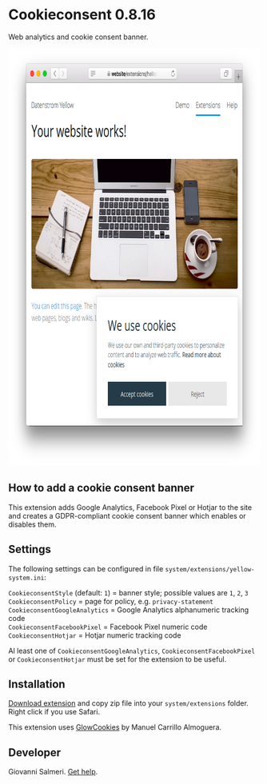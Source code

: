 Cookieconsent 0.8.16
=================
Web analytics and cookie consent banner.

<p align="center"><img src="cookieconsent-screenshot.png?raw=true" width="795" height="836" alt="Screenshot"></p>

## How to add a cookie consent banner

This extension adds Google Analytics, Facebook Pixel or Hotjar to the site and creates a GDPR-compliant cookie consent banner which enables or disables them.

## Settings

The following settings can be configured in file `system/extensions/yellow-system.ini`:

`CookieconsentStyle` (default: `1`) = banner style; possible values are `1`, `2`, `3`  
`CookieconsentPolicy` = page for policy, e.g. `privacy-statement`  
`CookieconsentGoogleAnalytics` = Google Analytics alphanumeric tracking code  
`CookieconsentFacebookPixel` = Facebook Pixel numeric code  
`CookieconsentHotjar` = Hotjar numeric tracking code  

Al least one of `CookieconsentGoogleAnalytics`, `CookieconsentFacebookPixel` or `CookieconsentHotjar` must be set for the extension to be useful.

## Installation

[Download extension](https://github.com/GiovanniSalmeri/yellow-cookieconsent/archive/master.zip) and copy zip file into your `system/extensions` folder. Right click if you use Safari.

This extension uses [GlowCookies](https://manucaralmo.github.io/glow-cookies-web/) by Manuel Carrillo Almoguera.

## Developer

Giovanni Salmeri. [Get help](https://github.com/GiovanniSalmeri/yellow-metatags/issues).
